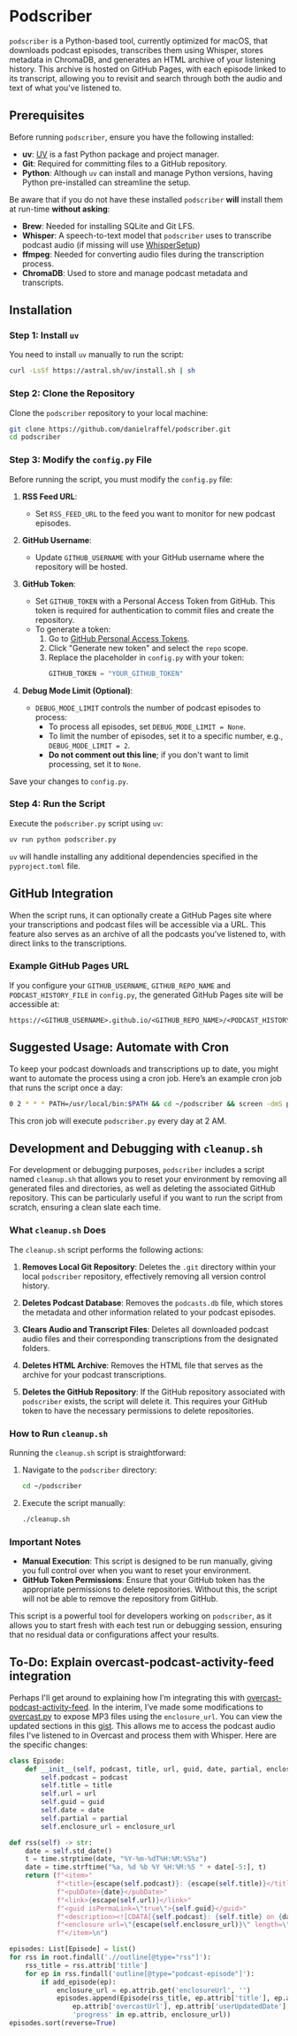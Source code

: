 # Podscriber

`podscriber` is a Python-based tool, currently optimized for macOS, that downloads podcast episodes, transcribes them using Whisper, stores metadata in ChromaDB, and generates an HTML archive of your listening history. This archive is hosted on GitHub Pages, with each episode linked to its transcript, allowing you to revisit and search through both the audio and text of what you've listened to.

## Prerequisites

Before running `podscriber`, ensure you have the following installed:

- **uv**: [UV](https://astral.sh/blog/uv-unified-python-packaging) is a fast Python package and project manager.
- **Git**: Required for committing files to a GitHub repository.
- **Python**: Although `uv` can install and manage Python versions, having Python pre-installed can streamline the setup.

Be aware that if you do not have these installed `podscriber` **will** install them at run-time **without asking**:
- **Brew**: Needed for installing SQLite and Git LFS.
- **Whisper**: A speech-to-text model that `podscriber` uses to transcribe podcast audio (if missing will use [WhisperSetup](https://github.com/danielraffel/WhisperSetup))
- **ffmpeg**: Needed for converting audio files during the transcription process.
- **ChromaDB**: Used to store and manage podcast metadata and transcripts.

## Installation

### Step 1: Install `uv`

You need to install `uv` manually to run the script:

```bash
curl -LsSf https://astral.sh/uv/install.sh | sh
```

### Step 2: Clone the Repository

Clone the `podscriber` repository to your local machine:

```bash
git clone https://github.com/danielraffel/podscriber.git
cd podscriber
```

### Step 3: Modify the `config.py` File

Before running the script, you must modify the `config.py` file:

1. **RSS Feed URL**: 
   - Set `RSS_FEED_URL` to the feed you want to monitor for new podcast episodes.

2. **GitHub Username**: 
   - Update `GITHUB_USERNAME` with your GitHub username where the repository will be hosted.

3. **GitHub Token**: 
   - Set `GITHUB_TOKEN` with a Personal Access Token from GitHub. This token is required for authentication to commit files and create the repository.
   - To generate a token:
     1. Go to [GitHub Personal Access Tokens](https://github.com/settings/tokens).
     2. Click "Generate new token" and select the `repo` scope.
     3. Replace the placeholder in `config.py` with your token:
        ```python
        GITHUB_TOKEN = "YOUR_GITHUB_TOKEN"
        ```

4. **Debug Mode Limit (Optional)**:
   - `DEBUG_MODE_LIMIT` controls the number of podcast episodes to process:
     - To process all episodes, set `DEBUG_MODE_LIMIT = None`.
     - To limit the number of episodes, set it to a specific number, e.g., `DEBUG_MODE_LIMIT = 2`.
     - **Do not comment out this line**; if you don't want to limit processing, set it to `None`.

Save your changes to `config.py`.

### Step 4: Run the Script

Execute the `podscriber.py` script using `uv`:

```bash
uv run python podscriber.py
```

`uv` will handle installing any additional dependencies specified in the `pyproject.toml` file.

## GitHub Integration

When the script runs, it can optionally create a GitHub Pages site where your transcriptions and podcast files will be accessible via a URL. This feature also serves as an archive of all the podcasts you've listened to, with direct links to the transcriptions.

### Example GitHub Pages URL

If you configure your `GITHUB_USERNAME`, `GITHUB_REPO_NAME` and `PODCAST_HISTORY_FILE` in `config.py`, the generated GitHub Pages site will be accessible at:

```
https://<GITHUB_USERNAME>.github.io/<GITHUB_REPO_NAME>/<PODCAST_HISTORY_FILE>
```

## Suggested Usage: Automate with Cron

To keep your podcast downloads and transcriptions up to date, you might want to automate the process using a cron job. Here’s an example cron job that runs the script once a day:

```bash
0 2 * * * PATH=/usr/local/bin:$PATH && cd ~/podscriber && screen -dmS podscriber_session ~/Users/plex/.cargo/bin/uv run python3 podscriber.py
```

This cron job will execute `podscriber.py` every day at 2 AM.

## Development and Debugging with `cleanup.sh`

For development or debugging purposes, `podscriber` includes a script named `cleanup.sh` that allows you to reset your environment by removing all generated files and directories, as well as deleting the associated GitHub repository. This can be particularly useful if you want to run the script from scratch, ensuring a clean slate each time.

### What `cleanup.sh` Does

The `cleanup.sh` script performs the following actions:

1. **Removes Local Git Repository**: Deletes the `.git` directory within your local `podscriber` repository, effectively removing all version control history.

2. **Deletes Podcast Database**: Removes the `podcasts.db` file, which stores the metadata and other information related to your podcast episodes.

3. **Clears Audio and Transcript Files**: Deletes all downloaded podcast audio files and their corresponding transcriptions from the designated folders.

4. **Deletes HTML Archive**: Removes the HTML file that serves as the archive for your podcast transcriptions.

5. **Deletes the GitHub Repository**: If the GitHub repository associated with `podscriber` exists, the script will delete it. This requires your GitHub token to have the necessary permissions to delete repositories.

### How to Run `cleanup.sh`

Running the `cleanup.sh` script is straightforward:

1. Navigate to the `podscriber` directory:

   ```bash
   cd ~/podscriber
   ```

2. Execute the script manually:

   ```bash
   ./cleanup.sh
   ```

### Important Notes

- **Manual Execution**: This script is designed to be run manually, giving you full control over when you want to reset your environment.
- **GitHub Token Permissions**: Ensure that your GitHub token has the appropriate permissions to delete repositories. Without this, the script will not be able to remove the repository from GitHub.

This script is a powerful tool for developers working on `podscriber`, as it allows you to start fresh with each test run or debugging session, ensuring that no residual data or configurations affect your results.

## To-Do: Explain overcast-podcast-activity-feed integration
Perhaps I'll get around to explaining how I’m integrating this with [overcast-podcast-activity-feed](https://github.com/dblume/overcast-podcast-activity-feed). In the interim, I’ve made some modifications to [overcast.py](https://github.com/dblume/overcast-podcast-activity-feed/blob/main/overcast.py) to expose MP3 files using the `enclosure_url`. You can view the updated sections in this [gist](https://gist.github.com/danielraffel/5b981fdb72bbf96b28dc3f87fab1c81f). This allows me to access the podcast audio files I've listened to in Overcast and process them with Whisper. Here are the specific changes:

```python
class Episode:
    def __init__(self, podcast, title, url, guid, date, partial, enclosure_url):
        self.podcast = podcast
        self.title = title
        self.url = url
        self.guid = guid
        self.date = date
        self.partial = partial
        self.enclosure_url = enclosure_url
```

```python
def rss(self) -> str:
    date = self.std_date()
    t = time.strptime(date, "%Y-%m-%dT%H:%M:%S%z")
    date = time.strftime("%a, %d %b %Y %H:%M:%S " + date[-5:], t)
    return (f"<item>"
            f"<title>{escape(self.podcast)}: {escape(self.title)}</title>"
            f"<pubDate>{date}</pubDate>"
            f"<link>{escape(self.url)}</link>"
            f"<guid isPermaLink=\"true\">{self.guid}</guid>"
            f"<description><![CDATA[{self.podcast}: {self.title} on {date}]]></description>"
            f"<enclosure url=\"{escape(self.enclosure_url)}\" length=\"0\" type=\"audio/mpeg\" />"
            f"</item>\n")
```

```python
episodes: List[Episode] = list()
for rss in root.findall('.//outline[@type="rss"]'):
    rss_title = rss.attrib['title']
    for ep in rss.findall('outline[@type="podcast-episode"]'):
        if add_episode(ep):
            enclosure_url = ep.attrib.get('enclosureUrl', '')
            episodes.append(Episode(rss_title, ep.attrib['title'], ep.attrib['url'],
                ep.attrib['overcastUrl'], ep.attrib['userUpdatedDate'],
                'progress' in ep.attrib, enclosure_url))
episodes.sort(reverse=True)
```

